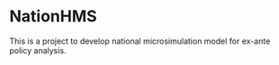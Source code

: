 # NationHMS
This is a project to develop national microsimulation model for ex-ante policy analysis.
